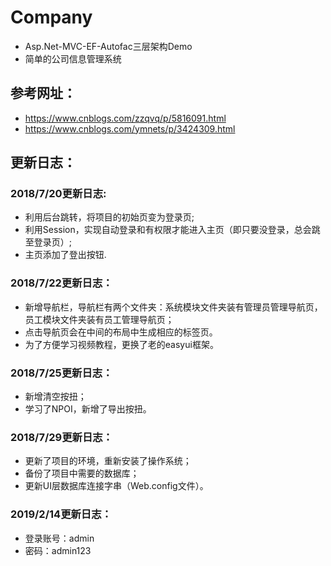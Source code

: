 # Company 
* Asp.Net-MVC-EF-Autofac三层架构Demo
* 简单的公司信息管理系统
## 参考网址：
* https://www.cnblogs.com/zzqvq/p/5816091.html
* https://www.cnblogs.com/ymnets/p/3424309.html
## 更新日志：
### 2018/7/20更新日志:
* 利用后台跳转，将项目的初始页变为登录页;
* 利用Session，实现自动登录和有权限才能进入主页（即只要没登录，总会跳至登录页）;
* 主页添加了登出按钮.
### 2018/7/22更新日志：
* 新增导航栏，导航栏有两个文件夹：系统模块文件夹装有管理员管理导航页，员工模块文件夹装有员工管理导航页；
* 点击导航页会在中间的布局中生成相应的标签页。
* 为了方便学习视频教程，更换了老的easyui框架。
### 2018/7/25更新日志：
* 新增清空按扭；
* 学习了NPOI，新增了导出按扭。
### 2018/7/29更新日志：
* 更新了项目的环境，重新安装了操作系统；
* 备份了项目中需要的数据库；
* 更新UI层数据库连接字串（Web.config文件）。
### 2019/2/14更新日志：
* 登录账号：admin    
* 密码：admin123
